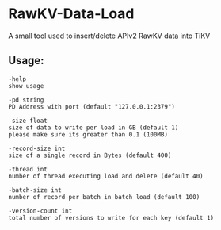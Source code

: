 # RawKV-Data-Load
A small tool used to insert/delete APIv2 RawKV data into TiKV

## Usage:
```text
-help
show usage

-pd string
PD Address with port (default "127.0.0.1:2379")

-size float
size of data to write per load in GB (default 1)
please make sure its greater than 0.1 (100MB)

-record-size int
size of a single record in Bytes (default 400)

-thread int
number of thread executing load and delete (default 40)

-batch-size int
number of record per batch in batch load (default 100)

-version-count int
total number of versions to write for each key (default 1)
```
